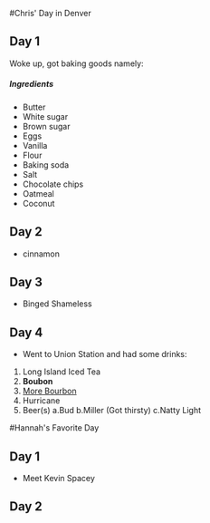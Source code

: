 #Chris' Day in Denver

## Day 1
Woke up, got baking goods namely:

##### Ingredients
* Butter
* White sugar
* Brown sugar
* Eggs
* Vanilla
* Flour
* Baking soda
* Salt
* Chocolate chips
* Oatmeal
* Coconut
## Day 2
* cinnamon
## Day 3
* Binged Shameless
## Day 4
* Went to Union Station and had some drinks:

1. Long Island Iced Tea
2. **Boubon**
3. [More Bourbon](http://www.woodfordreserve.com/age)
4. Hurricane
5. Beer(s)
a.Bud
b.Miller (Got thirsty)
c.Natty Light





#Hannah's Favorite Day

## Day 1
* Meet Kevin Spacey
## Day 2
